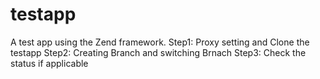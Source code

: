# testapp
A test app using the Zend framework.
Step1: Proxy setting and Clone the testapp
Step2: Creating Branch and switching Brnach
Step3: Check the status if applicable

